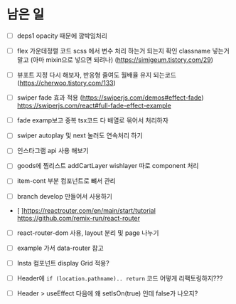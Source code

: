 # 남은 일

- [ ] deps1 opacity 때문에 깜박임처리
- [ ] flex 가운데정렬 코드 scss 에서 변수 처리 하는거 되는지 확인 classname 넣는거 말고 (아마 mixin으로 넣으면 되려나) (https://simigeum.tistory.com/29)
- [ ] 뷰포트 지정 다시 해보자, 반응형 줄여도 월배율 유지 되는코드 (https://cherwoo.tistory.com/133)
- [ ] swiper fade 효과 적용 (https://swiperjs.com/demos#effect-fade) https://swiperjs.com/react#full-fade-effect-example
- [ ] fade examp보고 중복 tsx코드 다 배열로 묶어서 처리하자
- [ ] swiper autoplay 및 next 눌러도 연속처리 하기

- [ ] 인스타그램 api 사용 해보기
- [ ] goods에 찜리스트 addCartLayer wishlayer 따로 component 처리

- [ ] item-cont 부분 컴포넌트로 뺴서 관리

- [ ] branch develop 만들어서 사용하기

- [ ]https://reactrouter.com/en/main/start/tutorial 
https://github.com/remix-run/react-router
- [ ] react-router-dom 사용, layout 분리 및 page 나누기
- [ ] example 가서 data-router 참고

- [ ] Insta 컴포넌트 display Grid 적용?

- [ ] Header에 `if (location.pathname).. return` 코드 어떻게 리팩토링하지??? 
- [ ] Header > useEffect 다음에 왜 setIsOn(true) 인데 false가 나오지?